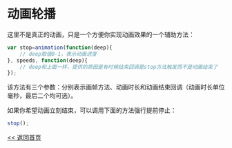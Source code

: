 动画轮播
======================

这里不是真正的动画，只是一个方便你实现动画效果的一个辅助方法：

```js
var stop=animation(function(deep){
    // deep取值0-1，表示动画进度
}, speeds, function(deep){
    // deep和上面一样，提供的原因是有时候结束回调是stop方法触发而不是动画结束了
});
```

该方法有三个参数：分别表示画帧方法、动画时长和动画结束回调（动画时长单位毫秒，最后二个均可选）。

如果你希望动画立刻结束，可以调用下面的方法强行提前停止：

```js
stop();
```

[<< 返回首页](../README.md)

